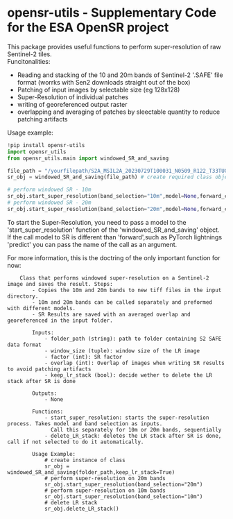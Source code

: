 # opensr-utils - Supplementary Code for the ESA OpenSR project
This package provides useful functions to perform super-resolution of raw Sentinel-2 tiles.  
Funcitonalities:
- Reading and stacking of the 10 and 20m bands of Sentinel-2 '.SAFE' file format (worrks with Sen2 downloads straight out of the box)
- Patching of input images by selectable size (eg 128x128)
- Super-Resolution of individual patches
- writing of georeferenced output raster
- overlapping and averaging of patches by sleectable quantity to reduce patching artifacts

Usage example:
```python
!pip install opensr-utils
import opensr_utils
from opensr_utils.main import windowed_SR_and_saving 

file_path = "/yourfilepath/S2A_MSIL2A_20230729T100031_N0509_R122_T33TUG_20230729T134559.SAFE/" # define unzipped folder location of .SAFE format
sr_obj = windowed_SR_and_saving(file_path) # create required class object

# perform windowed SR - 10m
sr_obj.start_super_resolution(band_selection="10m",model=None,forward_call="forward")
# perform windowed SR - 20m
sr_obj.start_super_resolution(band_selection="20m",model=None,forward_call="forward")
```
To start the Super-Resolution, you need to pass a model to the 'start_super_resolution' function of the 'windowed_SR_and_saving' object.  
If the call model to SR is different than 'forward',such as PyTorch lightnings 'predict' you can pass the name of the call as an argument.

For more information, this is the doctring of the only important function for now:
```
	Class that performs windowed super-resolution on a Sentinel-2 image and saves the result. Steps:
        - Copies the 10m and 20m bands to new tiff files in the input directory.
        - 10m and 20m bands can be called separately and preformed with different models.
        - SR Results are saved with an averaged overlap and georeferenced in the input folder.

        Inputs:
            - folder_path (string): path to folder containing S2 SAFE data format
            - window_size (tuple): window size of the LR image
            - factor (int): SR factor
            - overlap (int): Overlap of images when writing SR results to avoid patching artifacts
            - keep_lr_stack (bool): decide wether to delete the LR stack after SR is done

        Outputs:
            - None

        Functions:
            - start_super_resolution: starts the super-resolution process. Takes model and band selection as inputs.
              Call this separately for 10m or 20m bands, sequentially
            - delete_LR_stack: deletes the LR stack after SR is done, call if not selected to do it automatically.

        Usage Example:
            # create instance of class
            sr_obj = windowed_SR_and_saving(folder_path,keep_lr_stack=True)
            # perform super-resolution on 20m bands
            sr_obj.start_super_resolution(band_selection="20m")
            # perform super-resolution on 10m bands
            sr_obj.start_super_resolution(band_selection="10m")
            # delete LR stack
            sr_obj.delete_LR_stack()
```
